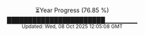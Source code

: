 <p align="center">
⏳Year Progress (76.85 %)<br>
███████████████████████▁▁▁▁▁▁▁ <br>
<sub>Updated: Wed, 08 Oct 2025 12:05:08 GMT</sub>
</p>

